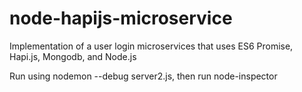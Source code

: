 # node-hapijs-microservice
Implementation of a user login microservices that uses ES6 Promise, Hapi.js, Mongodb, and Node.js

Run using nodemon --debug server2.js, then run node-inspector
